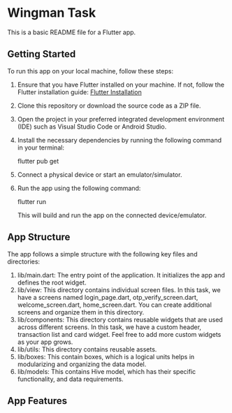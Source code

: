 # Wingman Task
This is a basic README file for a Flutter app.

## Getting Started

To run this app on your local machine, follow these steps:

1. Ensure that you have Flutter installed on your machine. If not, follow the Flutter installation guide: [Flutter Installation](https://docs.flutter.dev/get-started/install)
2. Clone this repository or download the source code as a ZIP file.
3. Open the project in your preferred integrated development environment (IDE) such as Visual Studio Code or Android Studio.
4. Install the necessary dependencies by running the following command in your terminal:
      
      flutter pub get
      
5. Connect a physical device or start an emulator/simulator.
6. Run the app using the following command:

      flutter run
       
   This will build and run the app on the connected device/emulator.
   
## App Structure

The app follows a simple structure with the following key files and directories:

1. lib/main.dart: The entry point of the application. It initializes the app and defines the root widget.
2. lib/view: This directory contains individual screen files. In this task, we have a screens named login_page.dart, otp_verify_screen.dart, welcome_screen.dart, home_screen.dart. You can create additional screens and organize them in this directory.
3. lib/components: This directory contains reusable widgets that are used across different screens. In this task, we have a custom header, transaction list and card widget. Feel free to add more custom widgets as your app grows.
4. lib/utils: This directory contains reusable assets.
5. lib/boxes: This contain boxes, which is a logical units helps in modularizing and organizing the data model.
6. lib/models: This contains Hive model, which has their specific functionality, and data requirements.

## App Features
   
